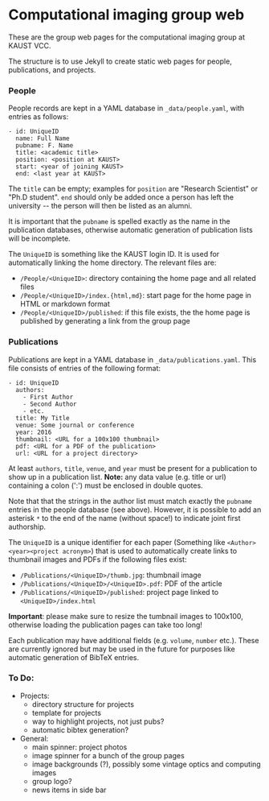 # Computational imaging group web

These are the group web pages for the computational imaging group at KAUST VCC.

The structure is to use Jekyll to create static web pages for people, publications, and projects.

### People

People records are kept in a YAML database in ```_data/people.yaml```, with entries as follows:

```
- id: UniqueID
  name: Full Name
  pubname: F. Name
  title: <academic title>
  position: <position at KAUST>
  start: <year of joining KAUST>
  end: <last year at KAUST>
```

The ```title``` can be empty; examples for ```position``` are "Research Scientist" or "Ph.D student". ```end``` should only be added once a person has left the university -- the person will then be listed as an alumni.

It is important that the ```pubname``` is spelled exactly as the name in the publication databases, otherwise automatic generation of publication lists will be incomplete.

The ```UniqueID``` is something like the KAUST login ID. It is used for automatically linking the home directory. The relevant files are:

- ```/People/<UniqueID>```: directory containing the home page and all related files
- ```/People/<UniqueID>/index.{html,md}```: start page for the home page in HTML or markdown format
- ```/People/<UniqueID>/published```: if this file exists, the the home page is published by generating a link from the group page


### Publications

Publications are kept in a YAML database in ```_data/publications.yaml```. This file consists of entries of the following format:

```
- id: UniqueID
  authors:
    - First Author
    - Second Author
    - etc.
  title: My Title
  venue: Some journal or conference
  year: 2016
  thumbnail: <URL for a 100x100 thumbnail>
  pdf: <URL for a PDF of the publication>
  url: <URL for a project directory>
```

At least ```authors```, ```title```, ```venue```, and ```year``` must be present for a publication to show up in a publication list. **Note:** any data value (e.g. title or url) containing a colon (':') must be enclosed in double quotes.

Note that that the strings in the author list must match exactly the ```pubname``` entries in the people database (see above). However, it is possible to add an asterisk ```*``` to the end of the name (without space!) to indicate joint first authorship.

The ```UniqueID``` is a unique identifier for each paper (Something like ```<Author><year><project acronym>```) that is used to automatically create links to thumbnail images and PDFs if the following files exist:

- ```/Publications/<UniqueID>/thumb.jpg```: thumbnail image
- ```/Publications/<UniqueID>/<UniqueID>.pdf```: PDF of the article
- ```/Publications/<UniqueID>/published```: project page linked to ```<UniqueID>/index.html```

**Important**: please make sure to resize the tumbnail images to 100x100, otherwise loading the publication pages can take too long!

Each publication may have additional fields (e.g. ```volume```, ```number``` etc.). These are currently ignored but may be used in the future for purposes like automatic generation of BibTeX entries. 


### To Do:

- Projects:
  - directory structure for projects
  - template for projects
  - way to highlight projects, not just pubs?
  - automatic bibtex generation?
- General:
  - main spinner: project photos
  - image spinner for a bunch of the group pages
  - image backgrounds (?), possibly some vintage optics and computing images
  - group logo?
  - news items in side bar

